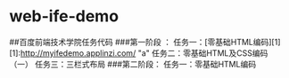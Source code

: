 # web-ife-demo
##百度前端技术学院任务代码
###第一阶段 ：
     任务一：[零基础HTML编码][1]
               [1]:http://myifedemo.applinzi.com/ "a"
     任务二：零基础HTML及CSS编码（一）
     任务三：三栏式布局
###第二阶段：
     任务一：零基础HTML编码

